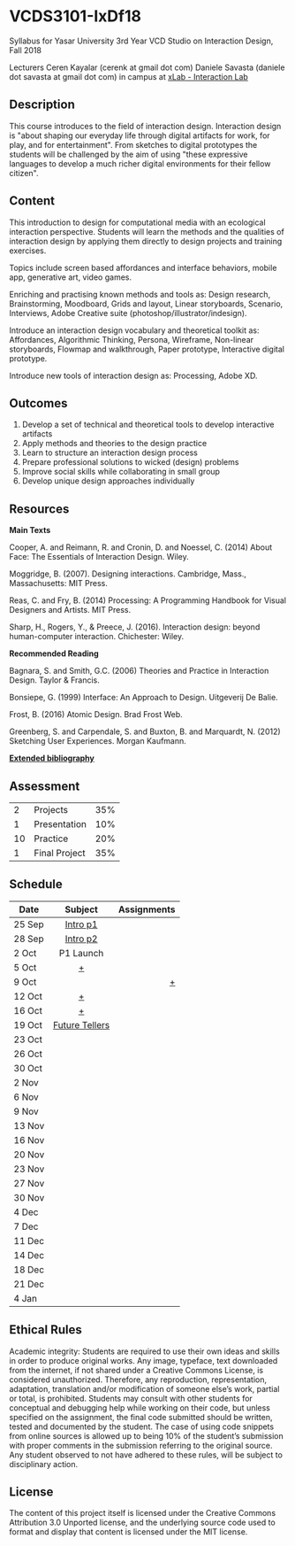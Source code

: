 # VCDS3101-IxDf18
Syllabus for Yasar University 3rd Year VCD Studio on Interaction Design, Fall 2018

Lecturers
Ceren Kayalar (cerenk at gmail dot com)
Daniele Savasta (daniele dot savasta at gmail dot com)
in campus at [xLab - Interaction Lab](http://xlab.yasar.edu.tr)

## Description
This course introduces to the field of interaction design. Interaction design is "about shaping our everyday life through digital artifacts for work, for play, and for entertainment". From sketches to digital prototypes the students will be challenged by the aim of using "these expressive languages to develop a much richer digital environments for their fellow citizen".

## Content
This introduction to design for computational media with an ecological interaction perspective. Students will learn the methods and the qualities of interaction design by applying them directly to design projects and training exercises.

Topics include screen based affordances and interface behaviors, mobile app, generative art, video games.

Enriching and practising known methods and tools as:
Design research, Brainstorming, Moodboard, Grids and layout, Linear storyboards, Scenario, Interviews, Adobe Creative suite (photoshop/illustrator/indesign).

Introduce an interaction design vocabulary and theoretical toolkit as:
Affordances, Algorithmic Thinking, Persona, Wireframe, Non-linear storyboards, Flowmap and walkthrough, Paper prototype, Interactive digital prototype.

Introduce new tools of interaction design as:
Processing, Adobe XD.

## Outcomes
1. Develop a set of technical and theoretical tools to develop interactive artifacts
2. Apply methods and theories to the design practice
3. Learn to structure an interaction design process
4. Prepare professional solutions to wicked (design) problems
5. Improve social skills while collaborating in small group
6. Develop unique design approaches individually

## Resources

**Main Texts**

Cooper, A. and Reimann, R. and Cronin, D. and Noessel, C. (2014) About Face: The Essentials of Interaction Design. Wiley.

Moggridge, B. (2007). Designing interactions. Cambridge, Mass., Massachusetts: MIT Press.

Reas, C. and Fry, B. (2014) Processing: A Programming Handbook for Visual Designers and Artists. MIT Press.

Sharp, H., Rogers, Y., & Preece, J. (2016). Interaction design: beyond human-computer interaction. Chichester: Wiley.

**Recommended Reading**

Bagnara, S. and Smith, G.C. (2006) Theories and Practice in Interaction Design. Taylor & Francis.

Bonsiepe, G. (1999) Interface: An Approach to Design. Uitgeverij De Balie.

Frost, B. (2016) Atomic Design. Brad Frost Web.

Greenberg, S. and Carpendale, S. and Buxton, B. and Marquardt, N. (2012) Sketching User Experiences. Morgan Kaufmann.

[**Extended bibliography**](https://github.com/ixd-izmir/ixd3101f18/blob/master/extendedBibliography.md)

## Assessment

| | | |
|-|-|-|
|2| Projects |35%|
|1| Presentation |10%|
|10| Practice |20%|
|1| Final Project |35%|


## Schedule

| Date | Subject| Assignments |
| ------------- |:-------------:| -----:|
| 25 Sep | [Intro p1](https://github.com/ixd-izmir/ixd3101f18/blob/master/daily/sep24tue.md) | |
| 28 Sep | [Intro p2](https://github.com/ixd-izmir/ixd3101f18/blob/master/daily/sep28fri.md) | |
| 2 Oct | P1 Launch | |
| 5 Oct | [+](https://github.com/ixd-izmir/ixd3101f18/blob/master/daily/oct5fri.md) | |
| 9 Oct | |[+](https://github.com/ixd-izmir/ixd3101f18/blob/master/daily/oct9tue.md)|
| 12 Oct |[+](https://github.com/ixd-izmir/ixd3101f18/blob/master/daily/oct12fri.md)| |
| 16 Oct |[+](https://github.com/ixd-izmir/ixd3101f18/blob/master/daily/oct16tue.md)| |
| 19 Oct | [Future Tellers](http://www.digilogue.com) | |
| 23 Oct | | |
| 26 Oct | | |
| 30 Oct | | |
| 2 Nov | | |
| 6 Nov | | |
| 9 Nov | | |
| 13 Nov | | |
| 16 Nov | | |
| 20 Nov | | |
| 23 Nov | | |
| 27 Nov | | |
| 30 Nov | | |
| 4 Dec | | |
| 7 Dec | | |
| 11 Dec | | |
| 14 Dec | | |
| 18 Dec | | |
| 21 Dec | | |
| 4 Jan | | |

## Ethical Rules
Academic integrity: Students are required to use their own ideas and skills in order to produce original works. Any image, typeface, text downloaded from the internet, if not shared under a Creative Commons License, is considered unauthorized. Therefore, any reproduction, representation, adaptation, translation and/or modification of someone else’s work, partial or total, is prohibited. Students may consult with other students for conceptual and debugging help while working on their code, but unless specified on the assignment, the final code submitted should be written, tested and documented by the student. The case of using code snippets from online sources is allowed up to being 10% of the student’s submission with proper comments in the submission referring to the original source. Any student observed to not have adhered to these rules, will be subject to disciplinary action.

## License
The content of this project itself is licensed under the Creative Commons Attribution 3.0 Unported license, and the underlying source code used to format and display that content is licensed under the MIT license.

